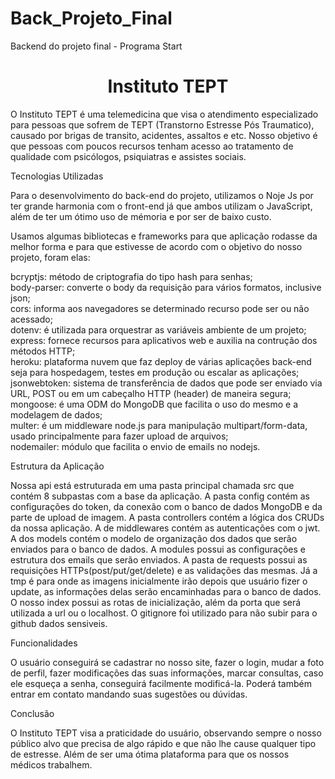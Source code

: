 # Back_Projeto_Final
Backend do projeto final - Programa Start

<h1 align="center"> Instituto TEPT </h1>


O Instituto TEPT é uma telemedicina que visa o atendimento especializado para pessoas que sofrem de TEPT (Transtorno Estresse Pós Traumatico), causado por brigas de transito, acidentes, assaltos e etc. Nosso 
objetivo é que pessoas com poucos recursos tenham acesso ao tratamento de qualidade com psicólogos, psiquiatras
e assistes sociais. 


Tecnologias Utilizadas

Para o desenvolvimento do back-end do projeto, utilizamos o Noje Js por ter grande harmonia com o front-end já que ambos utilizam o JavaScript, além de ter um ótimo uso de mémoria e por ser de baixo custo.

Usamos algumas bibliotecas e frameworks para que aplicação rodasse da melhor forma e para que estivesse de acordo com o objetivo do nosso projeto, foram elas: 

bcryptjs: método de criptografia do tipo hash para senhas; <br>
body-parser: converte o body da requisição para vários formatos, inclusive json; <br>
cors: informa aos navegadores se determinado recurso pode ser ou não acessado;<br>
dotenv: é utilizada para orquestrar as variáveis ambiente de um projeto;<br>
express: fornece recursos para aplicativos web e auxilia na contrução dos métodos HTTP;<br>
heroku: plataforma nuvem que faz deploy de várias aplicações back-end seja para hospedagem, testes em produção ou escalar as aplicações; <br>
jsonwebtoken: sistema de transferência de dados que pode ser enviado via URL, POST ou em um cabeçalho HTTP (header) de maneira segura; <br>
mongoose: é uma ODM do MongoDB que facilita o uso do mesmo e a modelagem de dados; <br>
multer: é um middleware node.js para manipulação multipart/form-data, usado principalmente para fazer upload de arquivos; <br>
nodemailer: módulo que facilita o envio de emails no nodejs. 

Estrutura da Aplicação 

Nossa api está estruturada em uma pasta principal chamada src que contém 8 subpastas com a base da aplicação. A pasta config contém as configurações do token, da conexão com o banco de dados MongoDB e da parte de upload de imagem. A pasta controllers contém a lógica dos CRUDs da nossa aplicação. A de middlewares contém as autenticações com o jwt. A dos models contém o modelo de organização dos dados que serão enviados para o banco de dados. A modules possui as configurações e estrutura dos emails que serão enviados. A pasta de requests possui as requisições HTTPs(post/put/get/delete) e as validações das mesmas. Já a tmp é para onde as imagens inicialmente irão depois que usuário fizer o update, as informações delas serão encaminhadas para o banco de dados. O nosso index possui as rotas de inicialização, além da porta que será utilizada a url ou o localhost. O gitignore foi utilizado para não subir para o github dados sensiveis. 

Funcionalidades

O usuário conseguirá se cadastrar no nosso site, fazer o login, mudar a foto de perfil, fazer modificações das suas informações, marcar consultas, caso ele esqueça a senha, conseguirá facilmente modificá-la. Poderá também entrar em contato mandando suas sugestões ou dúvidas.


Conclusão

 O Instituto TEPT visa a praticidade do usuário, observando sempre o nosso público alvo que precisa de algo rápido e que não lhe cause qualquer tipo de estresse. Além de ser uma ótima plataforma para que os nossos médicos trabalhem. 
